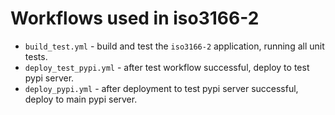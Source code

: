 # Workflows used in iso3166-2

* `build_test.yml` - build and test the `iso3166-2` application, running all unit tests.
* `deploy_test_pypi.yml` - after test workflow successful, deploy to test pypi server.
* `deploy_pypi.yml` - after deployment to test pypi server successful, deploy to main pypi server.